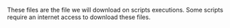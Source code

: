 These files are the file we will download on scripts executions. 
Some scripts require an internet access to download these files.

